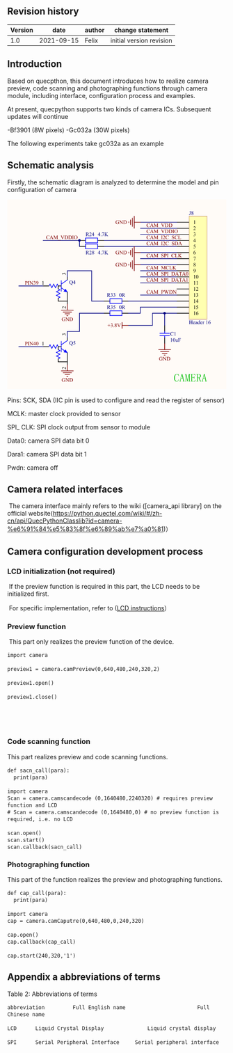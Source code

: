 ## Revision history

|Version | date | author | change statement|
| ---- | ---------- | ------ | ------------ |
|1.0 | 2021-09-15 | Felix | initial version revision|

## Introduction

Based on quecpthon, this document introduces how to realize camera preview, code scanning and photographing functions through camera module, including interface, configuration process and examples.



At present, quecpython supports two kinds of camera ICs. Subsequent updates will continue

-Bf3901 (8W pixels)
-Gc032a (30W pixels)



The following experiments take gc032a as an example



## Schematic analysis

Firstly, the schematic diagram is analyzed to determine the model and pin configuration of camera

![image-20210910143333760](media/camera_hw.png)

Pins: SCK, SDA (IIC pin is used to configure and read the register of sensor)

MCLK: master clock provided to sensor

SPI_ CLK: SPI clock output from sensor to module

Data0: camera SPI data bit 0

Dara1: camera SPI data bit 1

Pwdn: camera off




## Camera related interfaces

​ 	 The camera interface mainly refers to the wiki ([camera_api library] on the official website(https://python.quectel.com/wiki/#/zh-cn/api/QuecPythonClasslib?id=camera-%e6%91%84%e5%83%8f%e6%89%ab%e7%a0%81)）




## Camera configuration development process

### LCD initialization (not required)

​ 	 If the preview function is required in this part, the LCD needs to be initialized first.

​ 	 For specific implementation, refer to ([LCD instructions](https://python.quectel.com/doc/doc/sbs/zh/sbs/lcd.html)）



### Preview function

​ 	 This part only realizes the preview function of the device.

```
import camera

preview1 = camera.camPreview(0,640,480,240,320,2)

preview1.open()

preview1.close()
```

​		

​	

### Code scanning function

This part realizes preview and code scanning functions.

```
def sacn_call(para):
  print(para)

import camera
Scan = camera.camscandecode (0,1640480,2240320) # requires preview function and LCD
# Scan = camera.camscandecode (0,1640480,0) # no preview function is required, i.e. no LCD

scan.open()
scan.start()
scan.callback(sacn_call)
```



### Photographing function

This part of the function realizes the preview and photographing functions.

```
def cap_call(para):
  print(para)

import camera
cap = camera.camCaputre(0,640,480,0,240,320)

cap.open()
cap.callback(cap_call)

cap.start(240,320,'1')
```






## Appendix a abbreviations of terms

Table 2: Abbreviations of terms

```
abbreviation 		 Full English name 						 Full Chinese name

LCD  	 Liquid Crystal Display  			 Liquid crystal display

SPI  	 Serial Peripheral Interface  	 Serial peripheral interface
```

